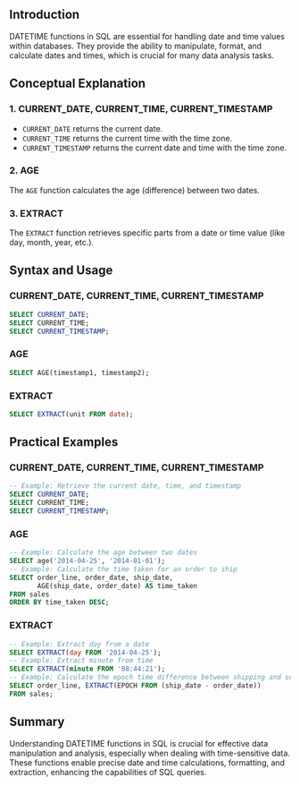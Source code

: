 <!-- # SQL DATETIME Functions -->

## Introduction

DATETIME functions in SQL are essential for handling date and time values within databases. They provide the ability to manipulate, format, and calculate dates and times, which is crucial for many data analysis tasks.

## Conceptual Explanation

### 1. CURRENT_DATE, CURRENT_TIME, CURRENT_TIMESTAMP

- `CURRENT_DATE` returns the current date.
- `CURRENT_TIME` returns the current time with the time zone.
- `CURRENT_TIMESTAMP` returns the current date and time with the time zone.

### 2. AGE

The `AGE` function calculates the age (difference) between two dates.

### 3. EXTRACT

The `EXTRACT` function retrieves specific parts from a date or time value (like day, month, year, etc.).

## Syntax and Usage

### CURRENT_DATE, CURRENT_TIME, CURRENT_TIMESTAMP

```sql
SELECT CURRENT_DATE;
SELECT CURRENT_TIME;
SELECT CURRENT_TIMESTAMP;
```

### AGE

```sql
SELECT AGE(timestamp1, timestamp2);
```

### EXTRACT

```sql
SELECT EXTRACT(unit FROM date);
```

## Practical Examples

### CURRENT_DATE, CURRENT_TIME, CURRENT_TIMESTAMP

```sql
-- Example: Retrieve the current date, time, and timestamp
SELECT CURRENT_DATE;
SELECT CURRENT_TIME;
SELECT CURRENT_TIMESTAMP;
```

### AGE

```sql
-- Example: Calculate the age between two dates
SELECT age('2014-04-25', '2014-01-01');
-- Example: Calculate the time taken for an order to ship
SELECT order_line, order_date, ship_date, 
       AGE(ship_date, order_date) AS time_taken
FROM sales
ORDER BY time_taken DESC;
```

### EXTRACT

```sql
-- Example: Extract day from a date
SELECT EXTRACT(day FROM '2014-04-25');
-- Example: Extract minute from time
SELECT EXTRACT(minute FROM '08:44:21');
-- Example: Calculate the epoch time difference between shipping and order dates
SELECT order_line, EXTRACT(EPOCH FROM (ship_date - order_date))
FROM sales;
```

## Summary

Understanding DATETIME functions in SQL is crucial for effective data manipulation and analysis, especially when dealing with time-sensitive data. These functions enable precise date and time calculations, formatting, and extraction, enhancing the capabilities of SQL queries.
